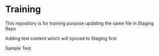 # Training
This repository is for training purpose
updating the same file in Staging Repo

Adding test content which will synced to Staging first

Sample Test




